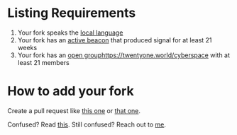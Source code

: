 # Listing Requirements

1. Your fork speaks the [local language](https://twentyone.world/language)
2. Your fork has an [active beacon](https://twentyone.world/beacon) that produced signal for at least 21 weeks
3. Your fork has an [open group](https://twentyone.world/cyberspace)https://twentyone.world/cyberspace with at least 21 members

# How to add your fork

Create a pull request like [this one][PR1] or [that one][PR2]. 

Confused? Read [this]. Still confused? Reach out to [me](https://dergigi.com/contact/).

[PR1]: https://github.com/twentyone-world/twentyone-world.github.io/pull/1
[PR2]: https://github.com/twentyone-world/twentyone-world.github.io/pull/2
[this]: https://twentyone.world/fork
